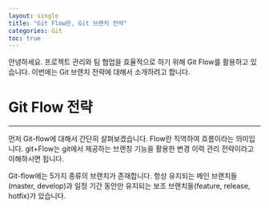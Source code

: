 ```yaml
---
layout: single
title: "Git Flow란, Git 브랜치 전략"
categories: Git
toc: true
---
```


안녕하세요. 프로젝트 관리와 팀 협업을 효율적으로 하기 위해 Git Flow를 활용하고 있습니다.
이번에는 Git 브랜치 전략에 대해서 소개하려고 합니다.

# Git Flow 전략

---

먼저 Git-flow에 대해서 간단히 살펴보겠습니다. Flow란 직역하여 흐름이라는 의미입니다.
git+Flow는 git에서 제공하는 브랜칭 기능을 활용한 변경 이력 관리 전략이라고 이해하시면 됩니다.

Git-flow에는 5가지 종류의 브랜치가 존재합니다. 항상 유지되는 메인 브랜치들(master, develop)과 
일정 기간 동안만 유지되는 보조 브랜치들(feature, release, hotfix)가 있습니다.


